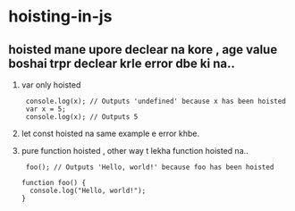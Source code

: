 # hoisting-in-js

## hoisted mane upore declear  na kore , age value boshai trpr declear krle error dbe ki na..




1. var only hoisted 

        console.log(x); // Outputs 'undefined' because x has been hoisted
        var x = 5;
        console.log(x); // Outputs 5
        
 2. let const hoisted na same example e error khbe.
 
 3. pure function hoisted  , other way t lekha function hoisted na..
 
 
 
         foo(); // Outputs 'Hello, world!' because foo has been hoisted

        function foo() {
          console.log("Hello, world!");
        }



     

